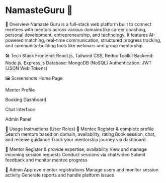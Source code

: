 # NamasteGuru 🙏

🧾 Overview
Namaste Guru is a full-stack web platform built to connect mentees with mentors across various domains like career coaching, personal development, entrepreneurship, and technology. It features AI-powered matching, real-time communication, structured progress tracking, and community-building tools like webinars and group mentorship.

🛠️ Tech Stack
Frontend: React.js, Tailwind CSS, Redux Toolkit
Backend: Node.js, Express.js
Database: MongoDB (NoSQL)
Authentication: JWT (JSON Web Tokens)

🖼️ Screenshots
Home Page

Mentor Profile

Booking Dashboard

Chat Interface

Admin Panel

🧭 Usage Instructions (User Roles)
🔹 Mentee
Register & complete profile
Search mentors based on domain, availability, rating
Book session, chat, and receive guidance
Track your mentorship journey via dashboard

🔹 Mentor
Register & provide expertise, availability
View and manage incoming session requests
Conduct sessions via chat/video
Submit feedback and monitor mentee progress

🔹 Admin
Approve mentor registrations
Manage users and monitor session activity
Generate reports and handle platform issues

